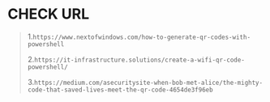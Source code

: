 CHECK URL
========================

>  1.``https://www.nextofwindows.com/how-to-generate-qr-codes-with-powershell``
> > > > >
>  2.``https://it-infrastructure.solutions/create-a-wifi-qr-code-powershell/``
> > > > >
>  3.``https://medium.com/asecuritysite-when-bob-met-alice/the-mighty-code-that-saved-lives-meet-the-qr-code-4654de3f96eb``

